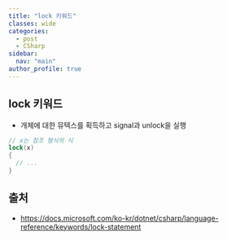 ```yaml
---
title: "lock 키워드"
classes: wide
categories: 
  - post
  - CSharp
sidebar:
  nav: "main"
author_profile: true
---
```

   
## lock 키워드
* 개체에 대한 뮤텍스를 획득하고 signal과 unlock을 실행

```csharp
// x는 참조 형식의 식
lock(x)
{
  // ...
}
```

## 출처
* <https://docs.microsoft.com/ko-kr/dotnet/csharp/language-reference/keywords/lock-statement>